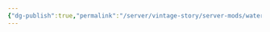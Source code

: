 ```yaml
---
{"dg-publish":true,"permalink":"/server/vintage-story/server-mods/water-weather-simulation-redux/","tags":["vs-up-to-date"]}
---
```


